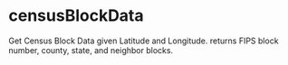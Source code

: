 # censusBlockData
Get Census Block Data given Latitude and Longitude. returns FIPS block number, county, state, and neighbor blocks.
